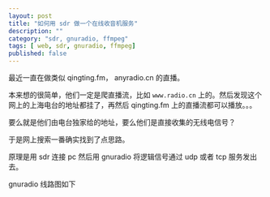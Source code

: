 ```yaml
---
layout: post
title: "如何用 sdr 做一个在线收音机服务"
description: ""
category: "sdr, gnuradio, ffmpeg"
tags: [ web, sdr, gnuradio, ffmpeg]
published: false
---
```


最近一直在做类似 qingting.fm， anyradio.cn 的直播。

本来想的很简单，他们一定是爬直播流，比如 `www.radio.cn` 上的。然后发现这个网上的上海电台的地址都挂了，再然后 qingting.fm 上的直播流都可以播放。。。

要么就是他们由电台独家给的地址，要么他们是直接收集的无线电信号？

于是网上搜索一番确实找到了点思路。

原理是用 sdr 连接 pc 然后用 gnuradio 将逻辑信号通过 udp 或者 tcp 服务发出去。

gnuradio 线路图如下










